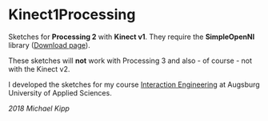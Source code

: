 # Kinect1Processing

Sketches for **Processing 2** with **Kinect v1**. They require the **SimpleOpenNI** library ([Download page](https://code.google.com/archive/p/simple-openni/downloads)).

These sketches will **not** work with Processing 3 and also - of course - not with the Kinect v2.

I developed the sketches for my course [Interaction Engineering](http://interaction.hs-augsburg.de) at Augsburg University of Applied Sciences.

*2018 Michael Kipp*
